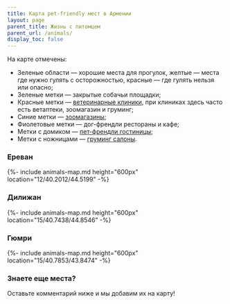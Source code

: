 ```yaml
---
title: Карта pet-friendly мест в Армении
layout: page
parent_title: Жизнь с питомцем
parent_url: /animals/
display_toc: false
---
```


На карте отмечены:

- Зеленые области — хорошие места для прогулок, желтые — места где нужно гулять с осторожностью, красные — где гулять нельзя или опасно;
- Зеленые метки — закрытые собачьи площадки;
- Красные метки — [ветеринарные клиники](vetclinics.md), при клиниках здесь часто есть ветаптеки, зоомагазин и груминг;
- Синие метки — [зоомагазины](shops.md);
- Фиолетовые метки — дог-френдли рестораны и кафе;
- Метки с домиком — [пет-френдли гостиницы](hotels.md);
- Метки с ножницами — [груминг салоны](grooming.md).

### Ереван

{%- include animals-map.md height="600px" location="12/40.2012/44.5199" -%}

### Дилижан

{%- include animals-map.md height="600px" location="15/40.7438/44.8546" -%}

### Гюмри

{%- include animals-map.md height="600px" location="15/40.7853/43.8474" -%}

### Знаете еще места?

Оставьте комментарий ниже и мы добавим их на карту!
